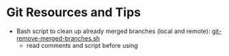 # Git Resources and Tips

+ Bash script to clean up already merged branches (local and remote): [git-remove-merged-branches.sh](http://gitlab.fsw.com/snippets/49)
  + read comments and script before using